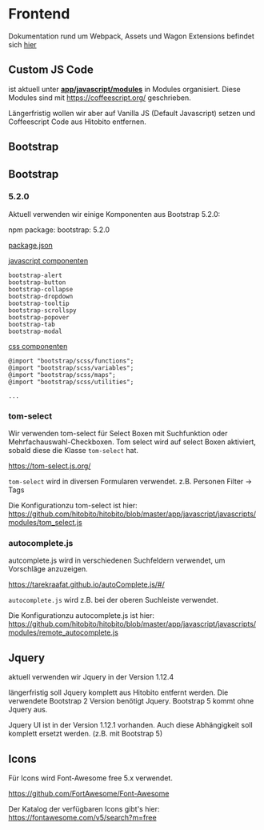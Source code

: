 # Frontend

Dokumentation rund um Webpack, Assets und Wagon Extensions befindet sich [hier](09_frontend/01_webpacker.md)

## Custom JS Code

ist aktuell unter **[app/javascript/modules](https://github.com/hitobito/hitobito/tree/master/app/javascript/javascripts/modules)** in Modules organisiert. Diese Modules sind mit https://coffeescript.org/ geschrieben.

Längerfristig wollen wir aber auf Vanilla JS (Default Javascript) setzen und Coffeescript Code aus Hitobito entfernen.

## Bootstrap

## Bootstrap

### 5.2.0

Aktuell verwenden wir einige Komponenten aus Bootstrap 5.2.0:

npm package: bootstrap: 5.2.0

[package.json](https://github.com/hitobito/hitobito/blob/master/package.json#L13)

[javascript componenten](https://github.com/hitobito/hitobito/blob/master/app/javascript/packs/application.js#L38)
```
bootstrap-alert
bootstrap-button
bootstrap-collapse
bootstrap-dropdown
bootstrap-tooltip
bootstrap-scrollspy
bootstrap-popover
bootstrap-tab
bootstrap-modal
```

[css componenten](https://github.com/hitobito/hitobito/blob/master/app/javascript/packs/application.scss.erb)
```
@import "bootstrap/scss/functions";
@import "bootstrap/scss/variables";
@import "bootstrap/scss/maps";
@import "bootstrap/scss/utilities";

...
```

### tom-select

Wir verwenden tom-select für Select Boxen mit Suchfunktion oder Mehrfachauswahl-Checkboxen. Tom select wird auf select Boxen aktiviert, sobald diese die Klasse `tom-select` hat.

https://tom-select.js.org/

`tom-select` wird in diversen Formularen verwendet. z.B. Personen Filter -> Tags

Die Konfigurationzu tom-select ist hier: https://github.com/hitobito/hitobito/blob/master/app/javascript/javascripts/modules/tom_select.js

### autocomplete.js

autcomplete.js wird in verschiedenen Suchfeldern verwendet, um Vorschläge anzuzeigen.

https://tarekraafat.github.io/autoComplete.js/#/

`autocomplete.js` wird z.B. bei der oberen Suchleiste verwendet.

Die Konfigurationzu autocomplete.js ist hier: https://github.com/hitobito/hitobito/blob/master/app/javascript/javascripts/modules/remote_autocomplete.js

## Jquery

aktuell verwenden wir Jquery in der Version 1.12.4

längerfristig soll Jquery komplett aus Hitobito entfernt werden. Die verwendete Bootstrap 2 Version benötigt Jquery. Bootstrap 5 kommt ohne Jquery aus.

Jquery UI ist in der Version 1.12.1 vorhanden. Auch diese Abhängigkeit soll komplett ersetzt werden. (z.B. mit Bootstrap 5)

## Icons

Für Icons wird Font-Awesome free 5.x verwendet.

https://github.com/FortAwesome/Font-Awesome

Der Katalog der verfügbaren Icons gibt's hier: https://fontawesome.com/v5/search?m=free
